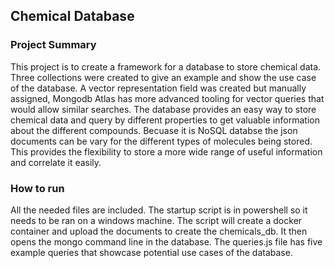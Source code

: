 ## Chemical Database 

### Project Summary
This project is to create a framework for a database to store chemical data. Three collections were created to give an example and show the use case of the database. A vector representation field was created but manually assigned, Mongodb Atlas has more advanced tooling for vector queries that would allow similar searches. The database provides an easy way to store chemical data and query by different properties to get valuable information about the different compounds. Becuase it is NoSQL databse the json documents can be vary for the different types of molecules being stored. This provides the flexibility to store a more wide range of useful information and correlate it easily.

### How to run
All the needed files are included. The startup script is in powershell so it needs to be ran on a windows machine. The script will create a docker container and upload the documents to create the chemicals_db. It then opens the mongo command line in the database. The queries.js file has five example queries that showcase potential use cases of the database. 
